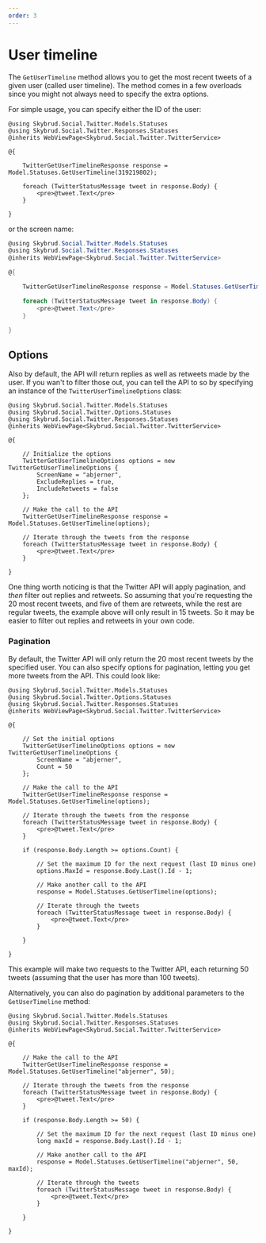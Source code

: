 ```yaml
---
order: 3
---
```


# User timeline

The `GetUserTimeline` method allows you to get the most recent tweets of a given user (called user timeline). The method comes in a few overloads since you might not always need to specify the extra options. 

For simple usage, you can specify either the ID of the user:


```cshtml
@using Skybrud.Social.Twitter.Models.Statuses
@using Skybrud.Social.Twitter.Responses.Statuses
@inherits WebViewPage<Skybrud.Social.Twitter.TwitterService>

@{

    TwitterGetUserTimelineResponse response = Model.Statuses.GetUserTimeline(319219802);

    foreach (TwitterStatusMessage tweet in response.Body) {
        <pre>@tweet.Text</pre>
    }

}
```

or the screen name:

```csharp
@using Skybrud.Social.Twitter.Models.Statuses
@using Skybrud.Social.Twitter.Responses.Statuses
@inherits WebViewPage<Skybrud.Social.Twitter.TwitterService>

@{

    TwitterGetUserTimelineResponse response = Model.Statuses.GetUserTimeline("skybrud");

    foreach (TwitterStatusMessage tweet in response.Body) {
        <pre>@tweet.Text</pre>
    }

}
```



## Options

Also by default, the API will return replies as well as retweets made by the user. If you wan't to filter those out, you can tell the API to so by specifying an instance of the `TwitterUserTimelineOptions` class:

```cshtml
@using Skybrud.Social.Twitter.Models.Statuses
@using Skybrud.Social.Twitter.Options.Statuses
@using Skybrud.Social.Twitter.Responses.Statuses
@inherits WebViewPage<Skybrud.Social.Twitter.TwitterService>

@{
    
    // Initialize the options
    TwitterGetUserTimelineOptions options = new TwitterGetUserTimelineOptions {
        ScreenName = "abjerner",
        ExcludeReplies = true,
        IncludeRetweets = false
    };
    
    // Make the call to the API
    TwitterGetUserTimelineResponse response = Model.Statuses.GetUserTimeline(options);

    // Iterate through the tweets from the response
    foreach (TwitterStatusMessage tweet in response.Body) {
        <pre>@tweet.Text</pre>
    }

}
```

One thing worth noticing is that the Twitter API will apply pagination, and *then* filter out replies and retweets. So assuming that you're requesting the 20 most recent tweets, and five of them are retweets, while the rest are regular tweets, the example above will only result in 15 tweets. So it may be easier to filter out replies and retweets in your own code.

### Pagination

By default, the Twitter API will only return the 20 most recent tweets by the specified user. You can also specify options for pagination, letting you get more tweets from the API. This could look like:

```cshtml
@using Skybrud.Social.Twitter.Models.Statuses
@using Skybrud.Social.Twitter.Options.Statuses
@using Skybrud.Social.Twitter.Responses.Statuses
@inherits WebViewPage<Skybrud.Social.Twitter.TwitterService>

@{
    
    // Set the initial options
    TwitterGetUserTimelineOptions options = new TwitterGetUserTimelineOptions {
        ScreenName = "abjerner",
        Count = 50
    };
    
    // Make the call to the API
    TwitterGetUserTimelineResponse response = Model.Statuses.GetUserTimeline(options);

    // Iterate through the tweets from the response
    foreach (TwitterStatusMessage tweet in response.Body) {
        <pre>@tweet.Text</pre>
    }

    if (response.Body.Length >= options.Count) {

        // Set the maximum ID for the next request (last ID minus one)
        options.MaxId = response.Body.Last().Id - 1;

        // Make another call to the API
        response = Model.Statuses.GetUserTimeline(options);

        // Iterate through the tweets
        foreach (TwitterStatusMessage tweet in response.Body) {
            <pre>@tweet.Text</pre>
        }

    }

}
```

This example will make two requests to the Twitter API, each returning 50 tweets (assuming that the user has more than 100 tweets).

Alternatively, you can also do pagination by additional parameters to the `GetUserTimeline` method:

```cshtml
@using Skybrud.Social.Twitter.Models.Statuses
@using Skybrud.Social.Twitter.Responses.Statuses
@inherits WebViewPage<Skybrud.Social.Twitter.TwitterService>

@{
    
    // Make the call to the API
    TwitterGetUserTimelineResponse response = Model.Statuses.GetUserTimeline("abjerner", 50);

    // Iterate through the tweets from the response
    foreach (TwitterStatusMessage tweet in response.Body) {
        <pre>@tweet.Text</pre>
    }

    if (response.Body.Length >= 50) {

        // Set the maximum ID for the next request (last ID minus one)
        long maxId = response.Body.Last().Id - 1;

        // Make another call to the API
        response = Model.Statuses.GetUserTimeline("abjerner", 50, maxId);

        // Iterate through the tweets
        foreach (TwitterStatusMessage tweet in response.Body) {
            <pre>@tweet.Text</pre>
        }

    }

}
```









